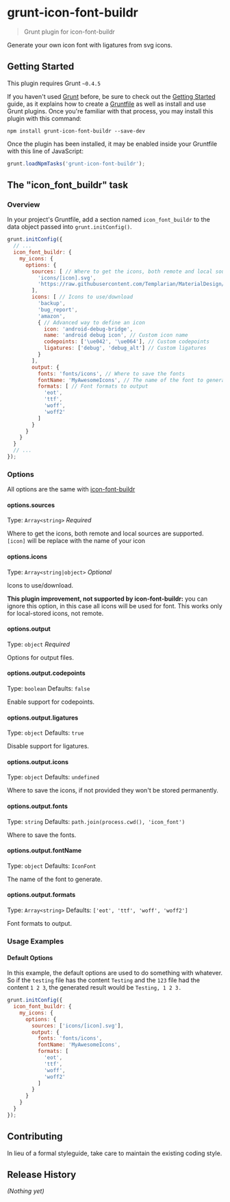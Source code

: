 # grunt-icon-font-buildr

> Grunt plugin for icon-font-buildr

Generate your own icon font with ligatures from svg icons.

## Getting Started
This plugin requires Grunt `~0.4.5`

If you haven't used [Grunt](http://gruntjs.com/) before, be sure to check out the [Getting Started](http://gruntjs.com/getting-started) guide, as it explains how to create a [Gruntfile](http://gruntjs.com/sample-gruntfile) as well as install and use Grunt plugins. Once you're familiar with that process, you may install this plugin with this command:

```shell
npm install grunt-icon-font-buildr --save-dev
```

Once the plugin has been installed, it may be enabled inside your Gruntfile with this line of JavaScript:

```js
grunt.loadNpmTasks('grunt-icon-font-buildr');
```

## The "icon_font_buildr" task

### Overview
In your project's Gruntfile, add a section named `icon_font_buildr` to the data object passed into `grunt.initConfig()`.

```js
grunt.initConfig({
  // ...
  icon_font_buildr: {
    my_icons: {
      options: {
        sources: [ // Where to get the icons, both remote and local sources are supported. `[icon]` will be replace with the name of your icon
          'icons/[icon].svg',
          'https://raw.githubusercontent.com/Templarian/MaterialDesign/master/svg/[icon].svg'
        ],
        icons: [ // Icons to use/download
          'backup',
          'bug_report',
          'amazon',
          { // Advanced way to define an icon
            icon: 'android-debug-bridge',
            name: 'android debug icon', // Custom icon name
            codepoints: ['\ue042', '\ue064'], // Custom codepoints
            ligatures: ['debug', 'debug_alt'] // Custom ligatures
          }
        ],
        output: {
          fonts: 'fonts/icons', // Where to save the fonts
          fontName: 'MyAwesomeIcons', // The name of the font to generate
          formats: [ // Font formats to output
            'eot',
            'ttf',
            'woff',
            'woff2'
          ]
        }
      }
    }
  }
  // ...
});
```

### Options

All options are the same with [icon-font-buildr](https://github.com/fabiospampinato/icon-font-buildr#api)

#### options.sources
Type: `Array<string>`
*Required*

Where to get the icons, both remote and local sources are supported. `[icon]` will be replace with the name of your icon

#### options.icons
Type: `Array<string|object>`
*Optional*

Icons to use/download.

**This plugin improvement, not supported by icon-font-buildr:** you can ignore this option, in this case all icons will be used for font. This works only for local-stored icons, not remote. 

#### options.output
Type: `object`
*Required*

Options for output files.

#### options.output.codepoints
Type: `boolean`
Defaults: `false`

Enable support for codepoints.

#### options.output.ligatures
Type: `object`
Defaults: `true`

Disable support for ligatures.

#### options.output.icons
Type: `object`
Defaults: `undefined`

Where to save the icons, if not provided they won't be stored permanently.

#### options.output.fonts
Type: `string`
Defaults: `path.join(process.cwd(), 'icon_font')`

Where to save the fonts.

#### options.output.fontName
Type: `object`
Defaults: `IconFont`

The name of the font to generate.

#### options.output.formats
Type: `Array<string>`
Defaults: `['eot', 'ttf', 'woff', 'woff2']`

Font formats to output.

### Usage Examples

#### Default Options
In this example, the default options are used to do something with whatever. So if the `testing` file has the content `Testing` and the `123` file had the content `1 2 3`, the generated result would be `Testing, 1 2 3.`

```js
grunt.initConfig({
  icon_font_buildr: {
    my_icons: {
      options: {
        sources: ['icons/[icon].svg'],
        output: {
          fonts: 'fonts/icons',
          fontName: 'MyAwesomeIcons',
          formats: [
            'eot',
            'ttf',
            'woff',
            'woff2'
          ]
        }
      }
    }
  }
});
```

## Contributing
In lieu of a formal styleguide, take care to maintain the existing coding style.

## Release History
_(Nothing yet)_
